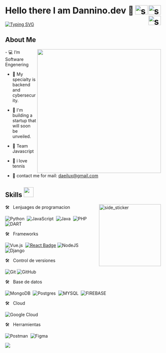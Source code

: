 # Hello there I am Dannino.dev 👋 <a href="https://linkedin.com/in/luis-felipe-álvarez-hernández-887472260/" target="blank"><img align="right" src="https://raw.githubusercontent.com/rahuldkjain/github-profile-readme-generator/master/src/images/icons/Social/linked-in-alt.svg" alt="supunnanayakkara" height="30" width="40" /></a><a href="https://instagram.com/dannino.dev" target="blank"><img align="right" src="https://raw.githubusercontent.com/rahuldkjain/github-profile-readme-generator/master/src/images/icons/Social/instagram.svg" alt="supun___lk" height="30" width="40"/><a href="https://github.com/danninodev" target="blank"><img align="right" src="https://raw.githubusercontent.com/rahuldkjain/github-profile-readme-generator/master/src/images/icons/Social/github.svg" alt="supun___lk" height="30" width="40"/>

[![Typing SVG](https://readme-typing-svg.demolab.com?font=Fira+Code&duration=2501&pause=500&color=11F785&center=FALSO&vCenter=FALSO&repeat=verdadero&random=FALSO&width=435&lines=%3C%2F+hi+!+welcome+to+my+github+profile+%2F%3E;console.log(%22im+a+software+developer%22))](https://git.io/typing-svg)

<h2> About Me </h2>
<img src="https://raw.githubusercontent.com/onimur/.github/master/.resources/git-header.svg" width="400px" align="right">
- 💻 I’m Software Engenering
  
- 🤵 My specialty is backend and cybersecurity.
  
- 📆 I'm building a startup that will soon be unveiled.
  
- 🚀 Team Javascript

- 🎾 i love tennis
  
- 📧 contact me for mail: daeilux@gmail.com

<h2> Skills <img src = "https://media2.giphy.com/media/QssGEmpkyEOhBCb7e1/giphy.gif?cid=ecf05e47a0n3gi1bfqntqmob8g9aid1oyj2wr3ds3mg700bl&rid=giphy.gif" width ="32"> </h2>
<img align="right" width=200px height=200px alt="side_sticker" src="https://media.giphy.com/media/TEnXkcsHrP4YedChhA/giphy.gif" />

🛠 &nbsp; Lenjuages de programacion

![Python](https://img.shields.io/badge/python-3670A0?style=for-the-badge&logo=python&logoColor=ffdd54)&nbsp;
![JavaScript](https://img.shields.io/badge/javascript-%23323330.svg?style=for-the-badge&logo=javascript&logoColor=%23F7DF1E)&nbsp;
![Java](https://img.shields.io/badge/java-%23ED8B00.svg?style=for-the-badge&logo=java&logoColor=white)&nbsp;
![PHP](https://img.shields.io/badge/php-%23777BB4.svg?style=for-the-badge&logo=php&logoColor=white)&nbsp;
![DART](https://img.shields.io/badge/Dart-0175C2?style=for-the-badge&logo=dart&logoColor=white)&nbsp;  

🛠 &nbsp; Frameworks

![Vue.js](https://img.shields.io/badge/vuejs-%2335495e.svg?style=for-the-badge&logo=vuedotjs&logoColor=%234FC08D)&nbsp;
[![React Badge](https://img.shields.io/badge/-React-61DBFB?style=for-the-badge&labelColor=black&logo=react&logoColor=61DBFB)](#) 
![NodeJS](https://img.shields.io/badge/node.js-6DA55F?style=for-the-badge&logo=node.js&logoColor=white)
![Django](https://img.shields.io/badge/django-%23092E20.svg?style=for-the-badge&logo=django&logoColor=white)

🛠 &nbsp; Control de versiones

![Git](https://img.shields.io/badge/git-%23F05033.svg?style=for-the-badge&logo=git&logoColor=white) 
![GitHub](https://img.shields.io/badge/github-%23121011.svg?style=for-the-badge&logo=github&logoColor=white)

🛠 &nbsp; Base de datos

![MongoDB](https://img.shields.io/badge/MongoDB-%234ea94b.svg?style=for-the-badge&logo=mongodb&logoColor=white)&nbsp;
![Postgres](https://img.shields.io/badge/postgres-%23316192.svg?style=for-the-badge&logo=postgresql&logoColor=white)&nbsp;
![MYSQL](https://img.shields.io/badge/MySQL-00000F?style=for-the-badge&logo=mysql&logoColor=white)&nbsp;
![FIREBASE](https://img.shields.io/badge/firebase-ffca28?style=for-the-badge&logo=firebase&logoColor=black)&nbsp;

🛠 &nbsp; Cloud

![Google Cloud](https://img.shields.io/badge/GoogleCloud-%234285F4.svg?style=for-the-badge&logo=google-cloud&logoColor=white)&nbsp;


🛠 &nbsp; Herramientas

![Postman](https://img.shields.io/badge/Postman-FF6C37?style=for-the-badge&logo=postman&logoColor=white)&nbsp;
![Figma](https://img.shields.io/badge/figma-%23F24E1E.svg?style=for-the-badge&logo=figma&logoColor=white)&nbsp;


![](https://github.com/halfrost/halfrost/blob/master/icons/header_.png)
